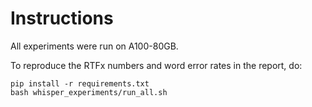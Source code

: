 # Instructions

All experiments were run on A100-80GB.


To reproduce the RTFx numbers and word error rates in the report, do:

```
pip install -r requirements.txt
bash whisper_experiments/run_all.sh
```